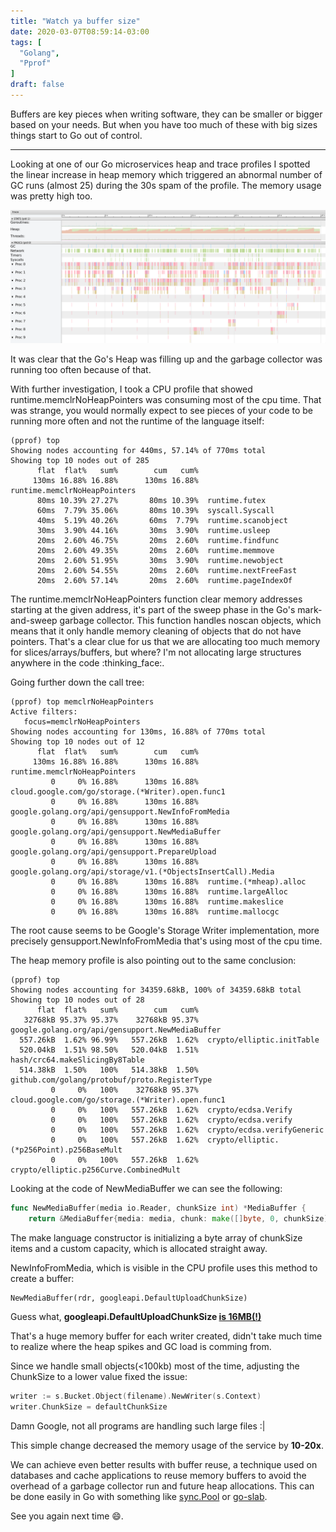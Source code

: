 ```yaml
---
title: "Watch ya buffer size"
date: 2020-03-07T08:59:14-03:00
tags: [
  "Golang",
  "Pprof"
]
draft: false
---
```


Buffers are key pieces when writing software, they can be smaller or bigger based on your needs. But when you have too much of these with big sizes things start to Go out of control.

---

Looking at one of our Go microservices heap and trace profiles I spotted the
linear increase in heap memory which triggered an abnormal number of GC runs (almost 25) during the 30s spam of the profile. The memory usage was pretty high too.

![go tool trace](../../images/posts/trace-profile-gc.png)

It was clear that the Go's Heap was filling up and the garbage collector was running too often because of that.

With further investigation, I took a CPU profile that showed runtime.memclrNoHeapPointers was consuming most of the cpu time. That was strange, you would normally expect to see pieces of your code to be running more often and not the runtime of the language itself:

```
(pprof) top
Showing nodes accounting for 440ms, 57.14% of 770ms total
Showing top 10 nodes out of 285
      flat  flat%   sum%        cum   cum%
     130ms 16.88% 16.88%      130ms 16.88%  runtime.memclrNoHeapPointers
      80ms 10.39% 27.27%       80ms 10.39%  runtime.futex
      60ms  7.79% 35.06%       80ms 10.39%  syscall.Syscall
      40ms  5.19% 40.26%       60ms  7.79%  runtime.scanobject
      30ms  3.90% 44.16%       30ms  3.90%  runtime.usleep
      20ms  2.60% 46.75%       20ms  2.60%  runtime.findfunc
      20ms  2.60% 49.35%       20ms  2.60%  runtime.memmove
      20ms  2.60% 51.95%       30ms  3.90%  runtime.newobject
      20ms  2.60% 54.55%       20ms  2.60%  runtime.nextFreeFast
      20ms  2.60% 57.14%       20ms  2.60%  runtime.pageIndexOf
```

The runtime.memclrNoHeapPointers function clear memory addresses starting at the given address, it's part of the sweep phase in the Go's mark-and-sweep garbage collector. This function handles noscan objects, which means
that it only handle memory cleaning of objects that do not have
pointers. That's a clear clue for us that we are allocating too much memory for slices/arrays/buffers, but where? I'm not allocating large structures anywhere in the code :thinking_face:.

Going further down the call tree:

```
(pprof) top memclrNoHeapPointers
Active filters:
   focus=memclrNoHeapPointers
Showing nodes accounting for 130ms, 16.88% of 770ms total
Showing top 10 nodes out of 12
      flat  flat%   sum%        cum   cum%
     130ms 16.88% 16.88%      130ms 16.88%  runtime.memclrNoHeapPointers
         0     0% 16.88%      130ms 16.88%  cloud.google.com/go/storage.(*Writer).open.func1
         0     0% 16.88%      130ms 16.88%  google.golang.org/api/gensupport.NewInfoFromMedia
         0     0% 16.88%      130ms 16.88%  google.golang.org/api/gensupport.NewMediaBuffer
         0     0% 16.88%      130ms 16.88%  google.golang.org/api/gensupport.PrepareUpload
         0     0% 16.88%      130ms 16.88%  google.golang.org/api/storage/v1.(*ObjectsInsertCall).Media
         0     0% 16.88%      130ms 16.88%  runtime.(*mheap).alloc
         0     0% 16.88%      130ms 16.88%  runtime.largeAlloc
         0     0% 16.88%      130ms 16.88%  runtime.makeslice
         0     0% 16.88%      130ms 16.88%  runtime.mallocgc
```

The root cause seems to be Google's Storage Writer implementation, more
precisely gensupport.NewInfoFromMedia that's using most of the cpu time.

The heap memory profile is also pointing out to the same conclusion:

```
(pprof) top
Showing nodes accounting for 34359.68kB, 100% of 34359.68kB total
Showing top 10 nodes out of 28
      flat  flat%   sum%        cum   cum%
   32768kB 95.37% 95.37%    32768kB 95.37%  google.golang.org/api/gensupport.NewMediaBuffer
  557.26kB  1.62% 96.99%   557.26kB  1.62%  crypto/elliptic.initTable
  520.04kB  1.51% 98.50%   520.04kB  1.51%  hash/crc64.makeSlicingBy8Table
  514.38kB  1.50%   100%   514.38kB  1.50%  github.com/golang/protobuf/proto.RegisterType
         0     0%   100%    32768kB 95.37%  cloud.google.com/go/storage.(*Writer).open.func1
         0     0%   100%   557.26kB  1.62%  crypto/ecdsa.Verify
         0     0%   100%   557.26kB  1.62%  crypto/ecdsa.verify
         0     0%   100%   557.26kB  1.62%  crypto/ecdsa.verifyGeneric
         0     0%   100%   557.26kB  1.62%  crypto/elliptic.(*p256Point).p256BaseMult
         0     0%   100%   557.26kB  1.62%  crypto/elliptic.p256Curve.CombinedMult
```

Looking at the code of NewMediaBuffer we can see the following:

```go
func NewMediaBuffer(media io.Reader, chunkSize int) *MediaBuffer {
	return &MediaBuffer{media: media, chunk: make([]byte, 0, chunkSize)}
```

The make language constructor is initializing a byte array of chunkSize
items and a custom capacity, which is allocated straight away.

NewInfoFromMedia, which is visible in the CPU profile uses this method
to create a buffer:

```
NewMediaBuffer(rdr, googleapi.DefaultUploadChunkSize)
```

Guess what, **googleapi.DefaultUploadChunkSize [is 16MB(!)](https://github.com/googleapis/google-api-go-client/blob/5f2719ce745f503c8b0195b0b769fedfecad98be/googleapi/googleapi.go#L57)**

That's a huge memory buffer for each writer created, didn't take much
time to realize where the heap spikes and GC load is comming from.

Since we handle small objects(<100kb) most of the time, adjusting the ChunkSize
to a lower value fixed the issue:

```go
writer := s.Bucket.Object(filename).NewWriter(s.Context)
writer.ChunkSize = defaultChunkSize
```

Damn Google, not all programs are handling such large files :|

This simple change decreased the memory usage of the service by **10-20x**.

We can achieve even better results with buffer reuse, a technique used on databases and cache applications to reuse memory buffers to avoid the overhead of a garbage collector run and future heap allocations. This can be done easily in Go with something like [sync.Pool](https://golang.org/pkg/sync/#Pool) or [go-slab](https://github.com/couchbase/go-slab).

See you again next time 😄.

